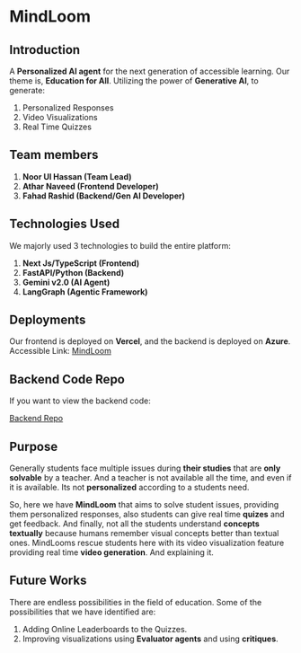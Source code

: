 # MindLoom

## Introduction

A __Personalized AI agent__ for the next generation of accessible learning. Our theme is, **Education for All**. Utilizing the power of __Generative AI__, to generate:

1. Personalized Responses
2. Video Visualizations
3. Real Time Quizzes

## Team members

1. __Noor Ul Hassan (Team Lead)__
2. __Athar Naveed (Frontend Developer)__
3. __Fahad Rashid (Backend/Gen AI Developer)__


## Technologies Used

We majorly used 3 technologies to build the entire platform:

1. __Next Js/TypeScript (Frontend)__
2. __FastAPI/Python (Backend)__
3. __Gemini v2.0 (AI Agent)__
4. __LangGraph (Agentic Framework)__

## Deployments

Our frontend is deployed on __Vercel__, and the backend is deployed on __Azure__.
Accessible Link:
[MindLoom](https://git-glitchers.vercel.app)

## Backend Code Repo

If you want to view the backend code:

[Backend Repo](https://github.com/Fahad-Rashid1100/SOFTCOM_SUBMISSION.git)

## Purpose

Generally students face multiple issues during __their studies__ that are __only solvable__ by a teacher. And a teacher is not available all the time, and even if it is available. Its not __personalized__ according to a students need.

So, here we have __MindLoom__ that aims to solve student issues, providing them personalized responses, also students can give real time __quizes__ and get feedback. And finally, not all the students understand __concepts textually__ because humans remember visual concepts better than textual ones. MindLooms rescue students here with its video visualization feature providing real time __video generation__. And explaining it.

## Future Works

There are endless possibilities in the field of education. Some of the possibilities that we have identified are:

1. Adding Online Leaderboards to the Quizzes.
2. Improving visualizations using __Evaluator agents__ and using __critiques__. 
